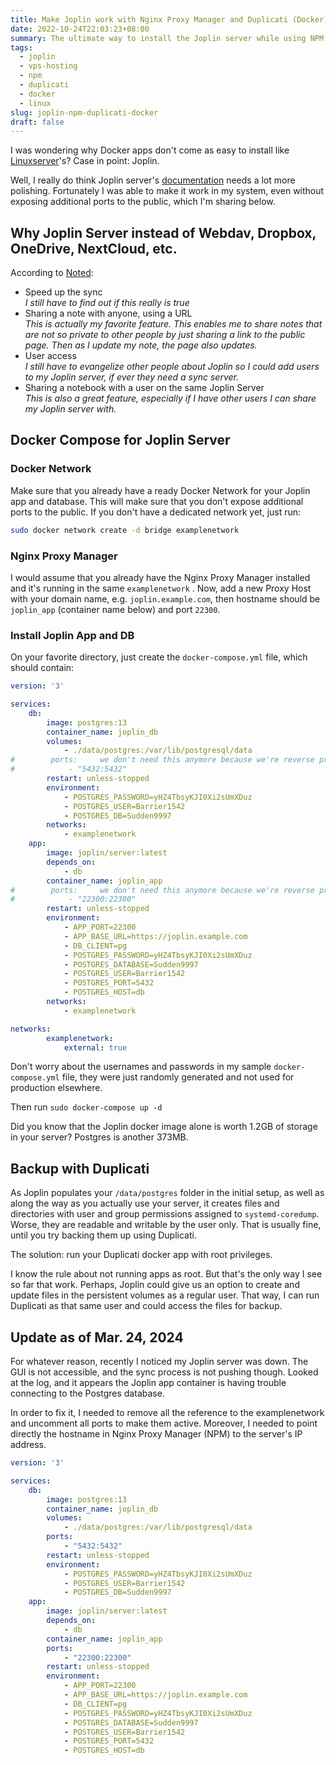 ```yaml
---
title: Make Joplin work with Nginx Proxy Manager and Duplicati (Docker)
date: 2022-10-24T22:03:23+08:00
summary: The ultimate way to install the Joplin server while using NPM and Docker.
tags:
  - joplin
  - vps-hosting
  - npm
  - duplicati
  - docker
  - linux
slug: joplin-npm-duplicati-docker
draft: false
---
```


I was wondering why Docker apps don't come as easy to install like [Linuxserver](https://www.linuxserver.io/)'s? Case in point: Joplin. 

Well, I really do think Joplin server's [documentation](https://github.com/laurent22/joplin/blob/dev/docker-compose.server.yml) needs a lot more polishing. Fortunately I was able to make it work in my system, even without exposing additional ports to the public, which I'm sharing below.

## Why Joplin Server instead of Webdav, Dropbox, OneDrive, NextCloud, etc.
According to [Noted](https://noted.lol/install-joplin-server-using-docker-compose/):
- Speed up the sync  
*I still have to find out if this really is true*
- Sharing a note with anyone, using a URL  
*This is actually my favorite feature. This enables me to share notes that are not so private to other people by just sharing a link to the public page. Then as I update my note, the page also updates.*
- User access  
*I still have to evangelize other people about Joplin so I could add users to my Joplin server, if ever they need a sync server.* 
- Sharing a notebook with a user on the same Joplin Server  
*This is also a great feature, especially if I have other users I can share my Joplin server with.*

## Docker Compose for Joplin Server
### Docker Network
Make sure that you already have a ready Docker Network for your Joplin app and database. This will make sure that you don't expose additional ports to the public. If you don't have a dedicated network yet, just run:
```bash
sudo docker network create -d bridge examplenetwork
```

### Nginx Proxy Manager
I would assume that you already have the Nginx Proxy Manager installed and it's running in the same `examplenetwork` . Now, add a new Proxy Host with your domain name, e.g. `joplin.example.com`, then hostname should be `joplin_app` (container name below) and port `22300`.

### Install Joplin App and DB

On your favorite directory, just create the `docker-compose.yml` file, which should contain:

```yml
version: '3'

services:
    db:
        image: postgres:13
        container_name: joplin_db
        volumes:
            - ./data/postgres:/var/lib/postgresql/data
#        ports:		we don't need this anymore because we're reverse proxying anyway
#            - "5432:5432"
        restart: unless-stopped
        environment:
            - POSTGRES_PASSWORD=yHZ4TbsyKJI0Xi2sUmXDuz
            - POSTGRES_USER=Barrier1542
            - POSTGRES_DB=Sudden9997
        networks:
            - examplenetwork
    app:
        image: joplin/server:latest
        depends_on:
            - db
        container_name: joplin_app
#        ports:		we don't need this anymore because we're reverse proxying anyway
#            - "22300:22300"
        restart: unless-stopped
        environment:
            - APP_PORT=22300
            - APP_BASE_URL=https://joplin.example.com
            - DB_CLIENT=pg
            - POSTGRES_PASSWORD=yHZ4TbsyKJI0Xi2sUmXDuz
            - POSTGRES_DATABASE=Sudden9997
            - POSTGRES_USER=Barrier1542
            - POSTGRES_PORT=5432
            - POSTGRES_HOST=db
        networks:
            - examplenetwork 

networks:
        examplenetwork:
            external: true
```

Don't worry about the usernames and passwords in my sample `docker-compose.yml` file, they were just randomly generated and not used for production elsewhere.

Then run `sudo docker-compose up -d`

Did you know that the Joplin docker image alone is worth 1.2GB of storage in your server? Postgres is another 373MB.

## Backup with Duplicati
As Joplin populates your `/data/postgres` folder in the initial setup, as well as along the way as you actually use your server, it creates files and directories with user and group permissions assigned to `systemd-coredump`. Worse, they are readable and writable by the user only. That is usually fine, until you try backing them up using Duplicati.

The solution: run your Duplicati docker app with root privileges. 

I know the rule about not running apps as root. But that's the only way I see so far that work. Perhaps, Joplin could give us an option to create and update files in the persistent volumes as a regular user. That way, I can run Duplicati as that same user and could access the files for backup.

## Update as of Mar. 24, 2024
For whatever reason, recently I noticed my Joplin server was down. The GUI is not accessible, and the sync process is not pushing though. Looked at the log, and it appears the Joplin app container is having trouble connecting to the Postgres database. 

In order to fix it, I needed to remove all the reference to the examplenetwork and uncomment all ports to make them active. Moreover, I needed to point directly the hostname in Nginx Proxy Manager (NPM) to the server's IP address.
```yml
version: '3'

services:
    db:
        image: postgres:13
        container_name: joplin_db
        volumes:
            - ./data/postgres:/var/lib/postgresql/data
        ports:
            - "5432:5432"
        restart: unless-stopped
        environment:
            - POSTGRES_PASSWORD=yHZ4TbsyKJI0Xi2sUmXDuz
            - POSTGRES_USER=Barrier1542
            - POSTGRES_DB=Sudden9997
    app:
        image: joplin/server:latest
        depends_on:
            - db
        container_name: joplin_app
        ports:
            - "22300:22300"
        restart: unless-stopped
        environment:
            - APP_PORT=22300
            - APP_BASE_URL=https://joplin.example.com
            - DB_CLIENT=pg
            - POSTGRES_PASSWORD=yHZ4TbsyKJI0Xi2sUmXDuz
            - POSTGRES_DATABASE=Sudden9997
            - POSTGRES_USER=Barrier1542
            - POSTGRES_PORT=5432
            - POSTGRES_HOST=db
```
